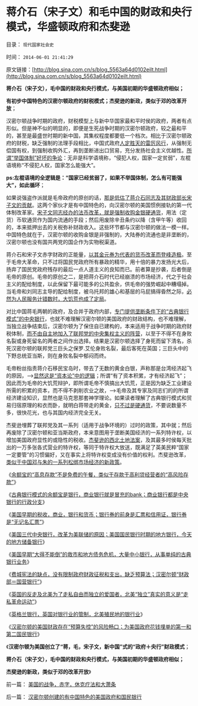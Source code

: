 # 蒋介石（宋子文）和毛中国的财政和央行模式，华盛顿政府和杰斐逊

目录： `现代国家社会史` 

时间： `2014-06-01 21:41:29` 

原文链接：[http://blog.sina.com.cn/s/blog_5563a64d0102eilt.html](http://blog.sina.com.cn/s/blog_5563a64d0102eilt.html)

**蒋介石（宋子文），毛中国的财政和央行模式，与美国初期的华盛顿政府相似；**

**有初步中国特色的汉密尔顿政府的财税模式；杰斐逊的新政，类似于邓的改革开放**；

汉密尔顿战争时期的政府，财税模型上与新中华国家最和平时侯的政府，两者有点形似。但是神不似的明显的，即便是生死战争时期的汉密尔顿政府，较之最和平的，甚至是最盛世时期的新中国，其集权程度都要低一个档次。相比于汉密尔顿政府的财税，缺乏强制的法理手段相比，中国式政府[人定胜天的雷厉风行](../../../2014/2/28/信仰不容逻辑，逻辑抵触信仰，领导同志的成功学.md)，从强制无偿国有权，到强制收购外汇，再到垄断进出口贸易，充分发扬社会主义优越性。[所谓“举国体制”好坏的争论](../../../2009/12/27/国家主义举国体制的低效率和根源.md)：无非是科学语境称，“侵犯人权，国家一定贫弱”，左棍语境称“不侵犯人权，国家怎么能强大”。

**ps:左棍语境的全逻辑是：“国家已经贫弱了，如果不举国体制，怎么有可能强大”，如此循环**；

如果说强盗作派就是毛帝政府的原创的话，[那是低估了蒋介石同志及其财政部长宋子文的贡献](../../../2011/1/16/亡蒋介石者，蒋介石也.md)。这两个家伙才是有中国特色的，向汉密尔顿的美国惯例接轨的第一代体制改革家。[宋子文同志经办的法币改革，就是强制收购金银硬通货](../../../2013/10/3/有中国特色的左右派，都有着“宣传万能”的共识.md)，用法（定货）币软通货作为国内流通的手段；然后用废除辛丑条约以降（含甲午等）收回的，本来抵押出去的关税弥补财政收入。这些环节都与汉密尔顿的做法一模一样。中国特色就在于，汉密尔顿的收购金银是非强制的，大陆券的流通也是非垄断的，汉密尔顿也没有国共两党的国企作为实物税渠道。

蒋介石和宋子文赤字财政的正能量，[以其金元券为代表的货币改革而登峰造极](../../../2010/1/10/朝鲜货币抢劫即将进入第二幕：恶性通货膨胀.md)。至于毛帝大革命，只不过将国民党政府所有暴政的精华，用十倍的暴力发扬光大后，扬弃了国民党政府残存的最后一点人道主义的良知而已。前者算是抄袭，后者倒是毛帝的原创。毛帝的原创之二，是把蒋介石时代已经崩溃的市场经济，代之于社会主义的配给制度，以此保留下最可能多的公共盈余，供毛帝的强势崛起中糟塌掉。当毛帝和刘同志主导的配给制度，被乌托邦的雄心和基层的马屁搞得昏然之际，[必然为人民服务计错数时，大饥荒也成了定局](../../../2009/7/5/历史责任归咎于毛主席是不公正的.md)。

对比中国蒋毛两朝的政府，及合并于政府内部，[专门提供垄断条件下的“古典银行模式”的中央银行](../../../2014/2/21/光大乌龙指暴露港元真相，古典的银行业务.md)，也就不难理解汉密尔顿的美国政府的财政结构，也不难理解，当独立战争结束后，汉密尔顿为了保住自已建构的，本来适用于战争时期的政府财税体制，[而不由自主地加入了联邦党的中央集权主义的阵营](../../../2013/10/21/杰斐逊主义彻底击败“英国民主”，联邦党的惨败和“亡党”.md)，以至于不得不在身败名裂或身死留名的两者之间作出选择。结果是汉密尔顿选择了身死而留下清名，杀死汉密尔顿的联邦党三巨头之保罗.艾伦身败名裂，最后客死在英国；三巨头中的下野总统亚当斯，则在身败名裂中郁闷而终。

毛帝粉丝指责蒋介石移民宝岛时，带去了无数的黄金白银，声称那是台湾经济起飞的原因，——>[显然这是“资本论”中的逻辑](../../../2014/1/18/资本的含义就是储蓄，理解今天左中右派的常识错误.md)；所谓“有了资本积累，才有经济起飞”；因此而为毛帝的大饥荒辩护，即所谓毛帝不慎搞出大饥荒，正是因为缺乏工业建设所需的积累的资本，而不得不剥削农业之故，——>毛帝及其专家及同志们的的所谓经济建设知识，显然也是马克思那套神学理论。如果读者理解了古典银行模式和贸易归宿原理的和衣而卧，就明白蒋带走的黄金，[只不过是硬通货](../../../2014/2/27/从（法定货币＝软通货）理解储蓄，及其对《资本论》的彻底证伪.md)，不要说数量不多，很快花光，也与其国内经济完全无关。

杰斐逊埋葬了联邦党及其一系列（适用于战争环境的）过时的政策，其中就；然后再废除了汉密尔顿和亚当斯政府，本来意图用于垄断美国经济的一系列特许权，以增加美国政府显性的或隐性的税收。[杰斐逊的西北土地法案](../../../2011/5/10/美国房产税不是财产税.md)，及其最多时侯每天批出的一万多张各式营业的特许权，等同于特许权大放送，既满足了英美民粹“国家一定要管”的习惯偏好，又在事实上将特许权变成没有价值的权利。杰斐逊改革，[类似于中国邓与朱的一系列松绑市场经济的新政策](http://darthvad.blog.163.com/blog/static/53399470200953111452935/)。

《[余额宝的“高息存款”不是免费的午餐，类似于存款于高利贷经营者的“高风险存款”](../../../2014/4/17/涉议余额宝的专家，几乎都是相关常识的文盲.md)》

《[古典银行模式的余额宝是银行，商业银行就是冒充的bank；商业银行都是中央银行的行政分支](../../../2014/4/18/余额宝演示银行和货币的起源，存款和利息的意义.md)》

《[美国早期的税收，商业，银行和货币；银行券的前身是汇票和信用证，银行券是“无记名汇票”](../../../2014/4/21/请余额宝讲解美国早期的税收，商业，银行和货币.md)》

《[美国三代中央银行，改革为美联储的原因；美国国民银行时期的地方银行，今天的地方储备银行](../../../2014/4/22/简明美国银行史和中央银行史，和它们的银行券；.md)》

《[美国早期“大得不能倒”的救市和地方债务危机，大量中小银行，从事单纯的古典银行业务](../../../2014/4/23/美国早期“大得不能倒”的救市和地方债务危机；.md)》

《[费城宪法的缺点，没有限制政府财政征税和支出，缺乏预算法；汉密尔顿“财政部＝国营银行”](../../../2014/4/28/让美国的银行，讲解美国费城宪法缺陷和财政史.md)》

《[英国的反走及北美为了走私自由而独立的爱国者，北美“独立”真实的意义是“走私革命运动”](../../../2014/5/6/英国反走私战争，北美的黑社会走私，爱国者及独立战争.md)》

《[英格兰银行，英国对银行业的管制，北美殖民地的银行业](../../../2014/5/14/英格兰银行，英国对银行业的管制，北美殖民地的银行业.md)》

《[汉密尔顿的美国财政存在“预算失控”的风险畅口；为美国政府花钱埋单的第一和第二国民银行](../../../2014/5/30/汉密尔顿创建的有中国特色的美国政府和国民银行.md)》

《**汉密尔顿为美国创立了“蒋，毛，宋子文，新中国”式的“政府＋央行”财政模式**；

**蒋介石（宋子文），毛中国的财政和央行模式，与美国初期的华盛顿政府相似；**

**杰斐逊的新政，类似于邓的改革开放**》

前一篇： [美国的战争，赤字，休克疗法和大萧条](../../../2014/6/8/美国的战争，赤字，休克疗法和大萧条.md)

后一篇： [汉密尔顿创建的有中国特色的美国政府和国民银行](../../../2014/5/30/汉密尔顿创建的有中国特色的美国政府和国民银行.md)

